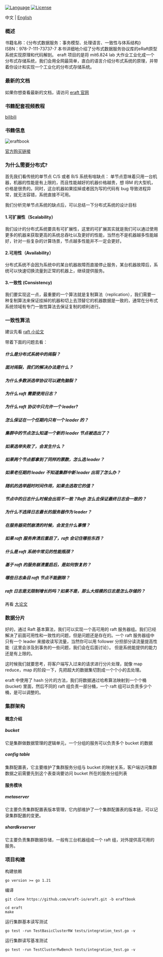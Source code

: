 [![Language](https://img.shields.io/badge/Language-Go-blue.svg)](https://golang.org/)
[![License](https://img.shields.io/badge/license-MIT-green)](https://opensource.org/licenses/MIT)

中文 | [English](README_en.md)

### 概述
书籍名称：《分布式数据服务：事务模型、处理语言、一致性与体系结构》  ISBN：978-7-111-73737-7
本书详细地介绍了分布式数据服务协议库的eRaft原型系统实现原理和代码解剖。
eraft 项目的是将 mit6.824 lab 大作业工业化成一个分布式存储系统，我们会用全网最简单，直白的语言介绍分布式系统的原理，并带着你设计和实现一个工业化的分布式存储系统。

### 最新的文档
如果你想查看最新的文档，请访问 [eraft 官网](https://eraft.cn)

### 书籍配套视频教程
[bilibili](https://space.bilibili.com/389476201/channel/collectiondetail?sid=481263&spm_id_from=333.788.0.0)

### 书籍信息

![eraftbook](doc/eraftbook.jpeg)

[官方购买链接](https://3.cn/1W-jAWMR)

### 为什么需要分布式?

首先我们看传统的单节点 C/S 或者 B/S 系统有啥缺点：
单节点意味着只用一台机器，机器的性能是有上限的，而且性能越好的机器价格越贵，想 IBM 的大型机，价格是很贵的。同时，这台机器如果挂掉或者因为写的代码有 bug 导致进程异常，就无法容错，系统直接不可用。

我们分析完单节点系统的缺点后，可以总结一下分布式系统的设计目标

#### 1.可扩展性（Scalability）
我们设计的分布式系统要具有可扩展性，这里的可扩展其实就是我们可以通过使用更多的机器来获取更高的系统总吞吐以及更好的性能，当然也不是机器越多性能越好，针对一些复杂的计算场景，节点越多性能并不一定会更好。

#### 2.可用性（Availability）
分布式系统不会因为系统中的某台机器故障而直接停止服务，某台机器故障后，系统可以快速切换流量到正常的机器上，继续提供服务。

#### 3.一致性 (Consistency)
我们要实现这一点，最重要的一个算法就是复制算法（replication），我们需要一种复制算法来保证挂掉的机器和切上去顶替它的机器数据是一致的，通常在分布式系统领域有专门一致性算法去保证复制的顺利进行。


### 一致性算法

建议先看 [raft 小论文](https://raft.github.io/raft.pdf)

带着下面的问题去看：

##### 什么是分布式系统中的闹裂？

##### 面对闹裂，我们的解决办法是什么？

##### 为什么多数派选举协议可以避免脑裂？

##### 为什么 raft 需要使用日志？

##### 为什么 raft 协议中只允许一个 leader?

##### 怎么保证在一个任期内只有一个 leader 的？

##### 集群中的节点怎么知道一个新的 leader 节点被选出了？

##### 如果选举失败了，会发生什么？

##### 如果两个节点都拿到了同样的票数，怎么选 leader？

##### 如果老任期的 leader 不知道集群中新 leader 出现了怎么办？

##### 随机的选举超时时间作用，如果去选取它的值？

##### 节点中的日志什么时候会出现不一致？Raft 怎么去保证最终日志会一致的？

##### 为什么不选择日志最长的服务器作为 leader？

##### 在服务器突然崩溃的时候，会发生什么事情？

##### 如果 raft 服务奔溃后重启了，raft 会记住哪些东西？

##### 什么是 raft 系统中常见的性能瓶颈？

##### 基于 raft 的服务崩溃重启后，是如何恢复的？

##### 哪些日志条目 raft 节点不能删除？

##### raft 日志是无限制增长的吗？如果不是，那么大规模的日志是怎么存储的？


再看 [大论文](https://github.com/ongardie/dissertation) 


### 数据分片

好的，通过 Raft 基本算法，我们可以实现一个高可用的 raft 服务器组。我们已经解决了前面可用性和一致性的问题，但是问题还是存在的。一个 raft 服务器组中只有一个 leader 来接收读写流量，当然你可以用 follower 分担部分读流量提高性能（这里会涉及到事务的一些问题，我们会在后面讨论）。
但是系统能提供的能力还是有上限的。

这时候我们就要思考，将客户端写入过来的请求进行分片处理，就像  map reduce，map 的阶段一下，先把超大的数据集切割成一个个小的去处理。

eraft 中使用了 hash 分片的方法，我们将数据通过哈希算法映射到一个个桶 (bucket) 里面，然后不同的 raft 组负责一部分桶，一个 raft 组可以负责多少个桶，是可以调整的。


### 集群架构

#### 概念介绍

##### bucket

它是集群做数据管理的逻辑单元，一个分组的服务可以负责多个 bucket 的数据

##### config table

集群配置表，它主要维护了集群服务分组与 bucket 的映射关系，客户端访问集群数据之前需要先到这个表查询要访问 bucket 所在的服务分组列表

#### 服务模块

##### metaserver

它主要负责集群配置表版本管理，它内部维护了一个集群配置表的版本链，可以记录集群配置的变更。

##### shardkvserver

它主要负责集群数据存储，一般有三台机器组成一个 raft 组，对外提供高可用的服务。

### 项目构建

构建依赖

```
go version >= go 1.21
```

编译

```
git clone https://github.com/eraft-io/eraft.git -b eraftbook

cd eraft
make
```

运行集群基本读写测试

```
go test -run TestBasicClusterRW tests/integration_test.go -v
```

运行集群读写基准测试

```
go test -run TestClusterRwBench tests/integration_test.go -v
```
